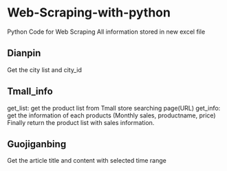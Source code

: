 # Web-Scraping-with-python
Python Code for Web Scraping
All information stored in new excel file

## Dianpin
Get the city list and city_id

## Tmall_info
get_list: get the product list from Tmall store searching page(URL)
get_info: get the information of each products (Monthly sales, productname, price)
Finally return the product list with sales information. 

## Guojiganbing
Get the article title and content with selected time range
